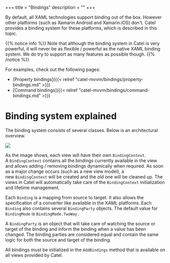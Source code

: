+++
title = "Bindings" 
description = ""
+++

By default, all XAML technologies support binding out of the box. However other platforms (such as Xamarin.Android and Xamarin.iOS) don't. Catel provides a binding system for these platforms, which is described in this topic.

{{% notice info %}}
Note that although the binding system in Catel is very powerful, it will never be as flexible / powerful as the native XAML binding system. We do try to support as many features as possible though.
{{% /notice %}}

For examples, check out the following pages:

- [Property bindings]({{< relref "catel-mvvm/bindings/property-bindings.md" >}})
- [Command bindings]({{< relref "catel-mvvm/bindings/command-bindings.md" >}})

# Binding system explained

The binding system consists of several classes. Below is an architectural overview.

![](../../images/catel-mvvm/bindings/introduction/architecture.png)

As the image shows, each view will have their own `BindingContext`. A `BindingContext` contains all the bindings currently available in the view and allows adding / removing bindings dynamically when required. As soon as a major change occurs (such as a new view model), a new `BindingContext` will be created and the old one will be cleaned up. The views in Catel will automatically take care of the `BindingContext` initialization and lifetime management.

Each `Binding` is a mapping from source to target. It also allows the specification of a converter like available in the XAML platforms. Each `Binding` also contains several `BindingParty` objects. The default value for `BindingMode` is `BindingMode.TwoWay.`

A `BindingParty` is an object that will take care of watching the source or target of the binding and inform the binding when a value has been changed. The binding parties are considered equal and contain the same logic for both the source and target of the binding.

All bindings must be initialized in the `AddBindings` method that is available on all views provided by Catel. 